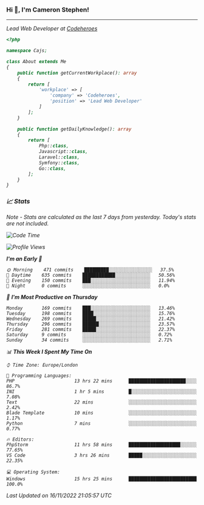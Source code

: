 ### Hi 👋, I'm Cameron Stephen!
<hr>
<p><em>Lead Web Developer at <a href="https://codeheroes.co.uk">Codeheroes</a></p>


```php
<?php

namespace Cajs;

class About extends Me
{
    public function getCurrentWorkplace(): array
    {
        return [
            'workplace' => [
                'company' => 'Codeheroes',
                'position' => 'Lead Web Developer'
            ]
        ];
    }

    public function getDailyKnowledge(): array
    {
        return [
            Php::class,
            Javascript::class,
            Laravel::class,
            Symfony::class,
            Go::class,
        ];
    }
}
```

### 📈 Stats
<p><em>Note - Stats are calculated as the last 7 days from yesterday. Today's stats are not included.</em></p>


<!--START_SECTION:waka-->
![Code Time](http://img.shields.io/badge/Code%20Time-3%2C217%20hrs%201%20min-blue)

![Profile Views](http://img.shields.io/badge/Profile%20Views-0-blue)

**I'm an Early 🐤** 

```text
🌞 Morning    471 commits    █████████░░░░░░░░░░░░░░░░   37.5% 
🌆 Daytime    635 commits    ████████████░░░░░░░░░░░░░   50.56% 
🌃 Evening    150 commits    ███░░░░░░░░░░░░░░░░░░░░░░   11.94% 
🌙 Night      0 commits      ░░░░░░░░░░░░░░░░░░░░░░░░░   0.0%

```
📅 **I'm Most Productive on Thursday** 

```text
Monday       169 commits    ███░░░░░░░░░░░░░░░░░░░░░░   13.46% 
Tuesday      198 commits    ████░░░░░░░░░░░░░░░░░░░░░   15.76% 
Wednesday    269 commits    █████░░░░░░░░░░░░░░░░░░░░   21.42% 
Thursday     296 commits    ██████░░░░░░░░░░░░░░░░░░░   23.57% 
Friday       281 commits    █████░░░░░░░░░░░░░░░░░░░░   22.37% 
Saturday     9 commits      ░░░░░░░░░░░░░░░░░░░░░░░░░   0.72% 
Sunday       34 commits     ░░░░░░░░░░░░░░░░░░░░░░░░░   2.71%

```


📊 **This Week I Spent My Time On** 

```text
⌚︎ Time Zone: Europe/London

💬 Programming Languages: 
PHP                      13 hrs 22 mins      █████████████████████░░░░   86.7% 
INI                      1 hr 5 mins         █░░░░░░░░░░░░░░░░░░░░░░░░   7.08% 
Text                     22 mins             ░░░░░░░░░░░░░░░░░░░░░░░░░   2.42% 
Blade Template           10 mins             ░░░░░░░░░░░░░░░░░░░░░░░░░   1.17% 
Python                   7 mins              ░░░░░░░░░░░░░░░░░░░░░░░░░   0.77%

🔥 Editors: 
PhpStorm                 11 hrs 58 mins      ███████████████████░░░░░░   77.65% 
VS Code                  3 hrs 26 mins       █████░░░░░░░░░░░░░░░░░░░░   22.35%

💻 Operating System: 
Windows                  15 hrs 25 mins      █████████████████████████   100.0%

```


 Last Updated on 16/11/2022 21:05:57 UTC
<!--END_SECTION:waka-->

